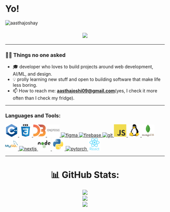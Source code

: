 <h1 align="left">Yo! </h1>
<p align="left">
  <img src="https://komarev.com/ghpvc/?username=aasthajoshay&label=Profile%20views&color=0e75b6&style=flat" alt="aasthajoshay" />
</p>

<h3 align="center">
  <img src="https://media0.giphy.com/media/v1.Y2lkPTc5MGI3NjExNXh0dGJ5dnp1cmswaW5qcWFydTZuNmJkdmZ0MTJxZGo4dW8zZHpmNSZlcD12MV9pbnRlcm5hbF9naWZfYnlfaWQmY3Q9Zw/xT8qBsOjMOcdeGJIU8/giphy.gif" />
</h3>

---

### 👩‍💻 Things no one asked

- 🎓 developer who loves to build projects around web development, AI/ML, and design.
- 💡 prolly learning new stuff and open to building software that make life less boring.
- 📫 How to reach me: **aasthajoshi09@gmail.com**(yes, I check it more often than I check my fridge).

---

<h3 align="left">Languages and Tools:</h3>
<p align="left">
  <a href="https://www.w3schools.com/cpp/" target="_blank" rel="noreferrer"> 
    <img src="https://raw.githubusercontent.com/devicons/devicon/master/icons/cplusplus/cplusplus-original.svg" alt="cplusplus" width="40" height="40"/> 
  </a> 
  <a href="https://www.w3schools.com/css/" target="_blank" rel="noreferrer"> 
    <img src="https://raw.githubusercontent.com/devicons/devicon/master/icons/css3/css3-original-wordmark.svg" alt="css3" width="40" height="40"/> 
  </a> 
  <a href="https://d3js.org/" target="_blank" rel="noreferrer"> 
    <img src="https://raw.githubusercontent.com/devicons/devicon/master/icons/d3js/d3js-original.svg" alt="d3js" width="40" height="40"/> 
  </a> 
  <a href="https://expressjs.com" target="_blank" rel="noreferrer"> 
    <img src="https://raw.githubusercontent.com/devicons/devicon/master/icons/express/express-original-wordmark.svg" alt="express" width="40" height="40"/> 
  </a> 
  <a href="https://www.figma.com/" target="_blank" rel="noreferrer"> 
    <img src="https://www.vectorlogo.zone/logos/figma/figma-icon.svg" alt="figma" width="40" height="40"/> 
  </a> 
  <a href="https://firebase.google.com/" target="_blank" rel="noreferrer"> 
    <img src="https://www.vectorlogo.zone/logos/firebase/firebase-icon.svg" alt="firebase" width="40" height="40"/> 
  </a>
  <a href="https://git-scm.com/" target="_blank" rel="noreferrer"> 
    <img src="https://www.vectorlogo.zone/logos/git-scm/git-scm-icon.svg" alt="git" width="40" height="40"/> 
  </a> 
  <a href="https://developer.mozilla.org/en-US/docs/Web/JavaScript" target="_blank" rel="noreferrer"> 
    <img src="https://raw.githubusercontent.com/devicons/devicon/master/icons/javascript/javascript-original.svg" alt="javascript" width="40" height="40"/> 
  </a> 
  <a href="https://www.linux.org/" target="_blank" rel="noreferrer"> 
    <img src="https://raw.githubusercontent.com/devicons/devicon/master/icons/linux/linux-original.svg" alt="linux" width="40" height="40"/> 
  </a> 
  <a href="https://www.mongodb.com/" target="_blank" rel="noreferrer"> 
    <img src="https://raw.githubusercontent.com/devicons/devicon/master/icons/mongodb/mongodb-original-wordmark.svg" alt="mongodb" width="40" height="40"/> 
  </a> 
  <a href="https://www.mysql.com/" target="_blank" rel="noreferrer"> 
    <img src="https://raw.githubusercontent.com/devicons/devicon/master/icons/mysql/mysql-original-wordmark.svg" alt="mysql" width="40" height="40"/> 
  </a> 
  <a href="https://nextjs.org/" target="_blank" rel="noreferrer"> 
    <img src="https://cdn.worldvectorlogo.com/logos/nextjs-2.svg" alt="nextjs" width="40" height="40"/> 
  </a> 
  <a href="https://nodejs.org" target="_blank" rel="noreferrer"> 
    <img src="https://raw.githubusercontent.com/devicons/devicon/master/icons/nodejs/nodejs-original-wordmark.svg" alt="nodejs" width="40" height="40"/> 
  </a> 
  <a href="https://www.python.org" target="_blank" rel="noreferrer"> 
    <img src="https://raw.githubusercontent.com/devicons/devicon/master/icons/python/python-original.svg" alt="python" width="40" height="40"/> 
  </a> 
  <a href="https://pytorch.org/" target="_blank" rel="noreferrer"> 
    <img src="https://www.vectorlogo.zone/logos/pytorch/pytorch-icon.svg" alt="pytorch" width="40" height="40"/> 
  </a> 
  <a href="https://reactjs.org/" target="_blank" rel="noreferrer"> 
    <img src="https://raw.githubusercontent.com/devicons/devicon/master/icons/react/react-original-wordmark.svg" alt="react" width="40" height="40"/> 
  </a> 
</p>

---

<div align="center">

# 📊 GitHub Stats:

<img src="https://github-readme-stats.vercel.app/api?username=Aasthajoshay&theme=dracula&hide_border=false&include_all_commits=true&count_private=true" /><br/>
<img src="https://nirzak-streak-stats.vercel.app/?user=Aasthajoshay&theme=dracula&hide_border=false" /><br/>
<img src="https://github-readme-stats.vercel.app/api/top-langs/?username=Aasthajoshay&theme=dracula&hide_border=false&include_all_commits=true&count_private=true&layout=compact" />

</div>


<!---
Aasthajoshay/Aasthajoshay is a ✨ special ✨ repository because its `README.md` (this file) appears on your GitHub profile.
You can click the Preview link to take a look at your changes.
--->
